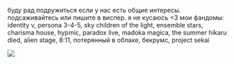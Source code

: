 
буду рад подружиться если у нас есть общие интересы. подсаживайтесь или пишите в виспер. я не кусаюсь <3 мои фандомы: identity v, persona 3-4-5, sky children of the light, ensemble stars, charisma house, hypmic, paradox live, madoka magica, the summer hikaru died, alien stage, 8:11, потерянный в облаке, бекрумс, project sekai

 ![](https://i.pinimg.com/736x/6e/9c/09/6e9c09ba8052f2e6bda47c412d0065bf.jpg) 
